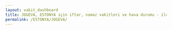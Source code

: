 ```yaml
---
layout: vakit_dashboard
title: JOGEVA, ESTONYA için iftar, namaz vakitleri ve hava durumu - ilçe/eyalet seç
permalink: /ESTONYA/JOGEVA/
---
```


<script type="text/javascript">
  var GLOBAL_COUNTRY = 'ESTONYA';
  var GLOBAL_CITY = 'JOGEVA';
  var GLOBAL_STATE = '';
  var lat = 72;
  var lon = 21;
</script>
